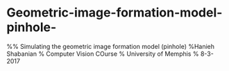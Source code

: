 # Geometric-image-formation-model-pinhole-

%% Simulating the geometric image formation model (pinhole)
%Hanieh Shabanian
% Computer Vision COurse
% University of Memphis
% 8-3-2017
